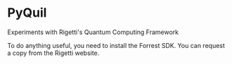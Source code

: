 # PyQuil
Experiments with Rigetti's Quantum Computing Framework

To do anything useful, you need to install the Forrest SDK.  You can request a copy from the Rigetti website.
